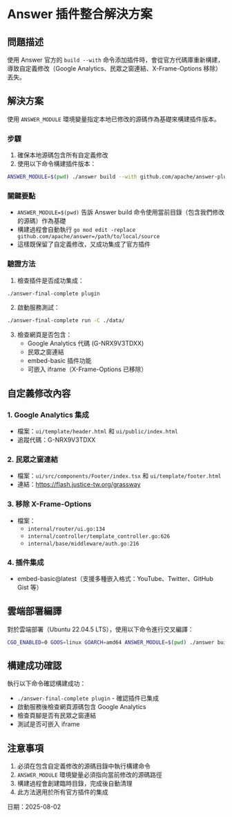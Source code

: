 # Answer 插件整合解決方案

## 問題描述

使用 Answer 官方的 `build --with` 命令添加插件時，會從官方代碼庫重新構建，導致自定義修改（Google Analytics、民眾之窗連結、X-Frame-Options 移除）丟失。

## 解決方案

使用 `ANSWER_MODULE` 環境變量指定本地已修改的源碼作為基礎來構建插件版本。

### 步驟

1. 確保本地源碼包含所有自定義修改
2. 使用以下命令構建插件版本：

```bash
ANSWER_MODULE=$(pwd) ./answer build --with github.com/apache/answer-plugins/embed-basic@latest --output ./answer-final-complete
```

### 關鍵要點

- `ANSWER_MODULE=$(pwd)` 告訴 Answer build 命令使用當前目錄（包含我們修改的源碼）作為基礎
- 構建過程會自動執行 `go mod edit -replace github.com/apache/answer=/path/to/local/source`
- 這樣既保留了自定義修改，又成功集成了官方插件

### 驗證方法

1. 檢查插件是否成功集成：
```bash
./answer-final-complete plugin
```

2. 啟動服務測試：
```bash
./answer-final-complete run -C ./data/
```

3. 檢查網頁是否包含：
   - Google Analytics 代碼 (G-NRX9V3TDXX)
   - 民眾之窗連結
   - embed-basic 插件功能
   - 可嵌入 iframe（X-Frame-Options 已移除）

## 自定義修改內容

### 1. Google Analytics 集成
- 檔案：`ui/template/header.html` 和 `ui/public/index.html`
- 追蹤代碼：G-NRX9V3TDXX

### 2. 民眾之窗連結
- 檔案：`ui/src/components/Footer/index.tsx` 和 `ui/template/footer.html`
- 連結：https://flash.justice-tw.org/grassway

### 3. 移除 X-Frame-Options
- 檔案：
  - `internal/router/ui.go:134`
  - `internal/controller/template_controller.go:626` 
  - `internal/base/middleware/auth.go:216`

### 4. 插件集成
- embed-basic@latest（支援多種嵌入格式：YouTube、Twitter、GitHub Gist 等）

## 雲端部署編譯

對於雲端部署（Ubuntu 22.04.5 LTS），使用以下命令進行交叉編譯：

```bash
CGO_ENABLED=0 GOOS=linux GOARCH=amd64 ANSWER_MODULE=$(pwd) ./answer build --with github.com/apache/answer-plugins/embed-basic@latest --output ./answer-linux-final
```

## 構建成功確認

執行以下命令確認構建成功：
- `./answer-final-complete plugin` - 確認插件已集成
- 啟動服務後檢查網頁源碼包含 Google Analytics
- 檢查頁腳是否有民眾之窗連結
- 測試是否可嵌入 iframe

## 注意事項

1. 必須在包含自定義修改的源碼目錄中執行構建命令
2. `ANSWER_MODULE` 環境變量必須指向當前修改的源碼路徑
3. 構建過程會創建臨時目錄，完成後自動清理
4. 此方法適用於所有官方插件的集成

日期：2025-08-02